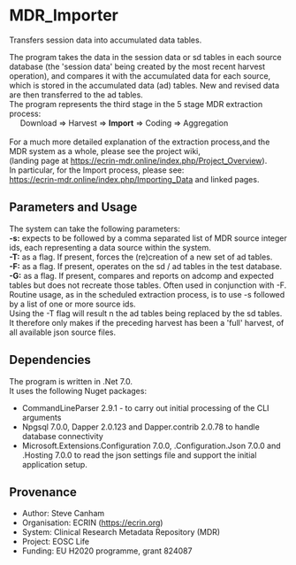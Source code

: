 # MDR_Importer
Transfers session data into accumulated data tables.

The program takes the data in the session data or sd tables in each source database (the 'session data' being created by the most recent harvest operation), and compares it with the accumulated data for each source, which is stored in the accumulated data (ad) tables. New and revised data are then transferred to the ad tables.<br/>
The program represents the third stage in the 5 stage MDR extraction process:<br/>
&nbsp;&nbsp;&nbsp;&nbsp;&nbsp;Download => Harvest => **Import** => Coding => Aggregation<br/><br/>
For a much more detailed explanation of the extraction process,and the MDR system as a whole, please see the project wiki, <br/>
(landing page at https://ecrin-mdr.online/index.php/Project_Overview).<br/>
In particular, for the Import process, please see:<br/>
https://ecrin-mdr.online/index.php/Importing_Data 
and linked pages.


## Parameters and Usage
The system can take the following parameters:<br/>
**-s:** expects to be followed by a comma separated list of MDR source integer ids, each representing a data source within the system.<br/>
**-T:** as a flag. If present, forces the (re)creation of a new set of ad tables.<br/>
**-F:** as a flag. If present, operates on the sd / ad tables in the test database.<br/>
**-G:** as a flag. If present, compares and reports on adcomp and expected tables but does not recreate those tables. Often used in conjunction with -F.<br/>
Routine usage, as in the scheduled extraction process, is to use -s followed by a list of one or more source ids.<br/>
Using the -T flag will result n the ad tables being replaced by the sd tables. It therefore only makes if the preceding harvest has been a 'full' harvest, of all available json source files.

## Dependencies
The program is written in .Net 7.0. <br/>
It uses the following Nuget packages:
* CommandLineParser 2.9.1 - to carry out initial processing of the CLI arguments
* Npgsql 7.0.0, Dapper 2.0.123 and Dapper.contrib 2.0.78 to handle database connectivity
* Microsoft.Extensions.Configuration 7.0.0, .Configuration.Json 7.0.0 and .Hosting 7.0.0 to read the json settings file and support the initial application setup.

## Provenance
* Author: Steve Canham
* Organisation: ECRIN (https://ecrin.org)
* System: Clinical Research Metadata Repository (MDR)
* Project: EOSC Life
* Funding: EU H2020 programme, grant 824087
